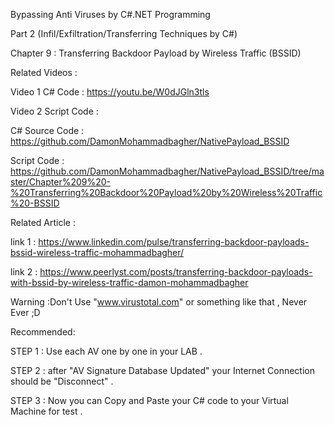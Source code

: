 

Bypassing Anti Viruses by C#.NET Programming

Part 2 (Infil/Exfiltration/Transferring Techniques by C#)

Chapter 9 : Transferring Backdoor Payload by Wireless Traffic (BSSID)

Related Videos :

Video 1 C# Code : https://youtu.be/W0dJGln3tls

Video 2 Script Code : 

C# Source Code : https://github.com/DamonMohammadbagher/NativePayload_BSSID

Script Code : https://github.com/DamonMohammadbagher/NativePayload_BSSID/tree/master/Chapter%209%20-%20Transferring%20Backdoor%20Payload%20by%20Wireless%20Traffic%20-BSSID

Related Article :

link 1 : https://www.linkedin.com/pulse/transferring-backdoor-payloads-bssid-wireless-traffic-mohammadbagher/

link 2 : https://www.peerlyst.com/posts/transferring-backdoor-payloads-with-bssid-by-wireless-traffic-damon-mohammadbagher

Warning :Don't Use "www.virustotal.com" or something like that , Never Ever ;D

Recommended:

STEP 1 : Use each AV one by one in your LAB .

STEP 2 : after "AV Signature Database Updated" your Internet Connection should be "Disconnect" .

STEP 3 : Now you can Copy and Paste your C# code to your Virtual Machine for test .

